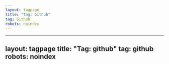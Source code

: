 ```yaml
---
layout: tagpage
title: "Tag: Github"
tag: Github
robots: noindex
---
```

---
layout: tagpage
title: "Tag: github"
tag: github
robots: noindex
---
